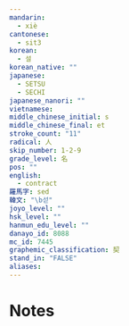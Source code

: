```yaml
---
mandarin:
  - xiè
cantonese:
  - sit3
korean:
  - 설
korean_native: ""
japanese:
  - SETSU
  - SECHI
japanese_nanori: ""
vietnamese:
middle_chinese_initial: s
middle_chinese_final: et
stroke_count: "11"
radical: 人
skip_number: 1-2-9
grade_level: 名
pos: ""
english:
  - contract
羅馬字: sed
韓文: "\b섣"
joyo_level: ""
hsk_level: ""
hanmun_edu_level: ""
danayo_id: 8088
mc_id: 7445
graphemic_classification: 契
stand_in: "FALSE"
aliases:
---
```


# Notes
